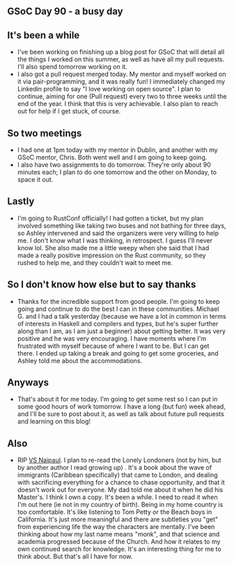 ## GSoC Day 90 - a busy day

## It's been a while
- I've been working on finishing up a blog post for GSoC that will detail all the things I worked on this summer,
  as well as have all my pull requests. I'll also spend tomorrow working on it.
- I also got a pull request merged today. My mentor and myself worked on it via pair-programming, and it was really
  fun! I immediately changed my Linkedin profile to say "I love working on open source". I plan to continue, aiming
  for one (Pull request) every two to three weeks until the end of the year. I think that this is very achievable. I also plan to
  reach out for help if I get stuck, of course.

## So two meetings
- I had one at 1pm today with my mentor in Dublin, and another with my GSoC mentor, Chris. Both went well and I am
  going to keep going. 
- I also have two assignments to do tomorrow. They're only about 90 minutes each; I plan to do one tomorrow and the
  other on Monday, to space it out.
  
## Lastly
- I'm going to RustConf officially! I had gotten a ticket, but my plan involved something like taking two buses and
  not bathing for three days, so Ashley intervened and said the organizers were very willing to help me.
  I don't know what I was thinking, in retrospect. I guess I'll never know lol.
  She also made me a little weepy when she said that I had made a really positive impression on the Rust community,
  so they rushed to help me, and they couldn't wait to meet me.
  
## So I don't know how else but to say thanks
- Thanks for the incredible support from good people. I'm going to keep going and continue to do the best I can in these
  communities. Michael G. and I had a talk yesterday (because we have a lot in common in terms of interests in Haskell and
  compilers and types, but he's super further along than I am, as I am just a beginner) about getting better. It was very
  positive and he was very encouraging. I have moments where I'm frustrated with myself because of where I want to be.
  But I can get there. I ended up taking a break and going to get some groceries, and Ashley told me about the accommodations.
  
## Anyways
- That's about it for me today. I'm going to get some rest so I can put in some good hours of work tomorrow.
  I have a long (but fun) week ahead, and I'll be sure to post about it, as well as talk about future pull requests
  and learning on this blog!
  
## Also
- RIP [VS Naipaul](https://en.wikipedia.org/wiki/V._S._Naipaul). I plan to re-read the Lonely Londoners (not by him, but by another author I read growing up)
. It's a book about the wave of immigrants (Caribbean specifically)
  that came to London, and dealing with sacrificing everything for a chance to chase opportunity, and that it doesn't work
  out for everyone. My dad told me about it when he did his Master's. I think I own a copy. It's been a while.
  I need to read it when I'm out here (ie not in my country of birth). Being in my home country is too comfortable.
  It's like listening to Tom Petty or the Beach boys
  in California. It's just more meaningful and there are subtleties you "get" from experiencing life the way the characters
  are mentally.
  I've been thinking about how my last name means "monk", and that science and academia progressed because of the Church.
  And how it relates to my own continued search for knowledge. It's an interesting thing for me to think about. But that's
  all I have for now.
  
